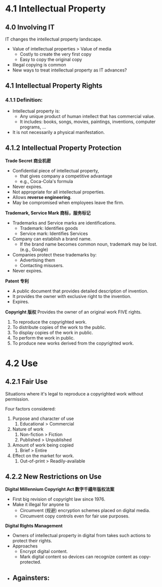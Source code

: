 # 4.1 Intellectual Property
## 4.0 Involving IT
IT changes the intellectual property landscape.
- Value of intellectual properties > Value of media
	- Costly to create the very first copy
	- Easy to copy the original copy
- Illegal copying is common
- New ways to treat intellectual property as IT advances?

## 4.1 Intellectual Property Rights
### 4.1.1 Definition:
- Intellectual property is:
	- Any unique product of human intellect that has commercial value.
	- It includes: books, songs, movies, paintings, inventions, computer programs, ...
- It is not necessarily a physical manifestation.

## 4.1.2 Intellectual Property Protection
**Trade Secret 商业机密**
- Confidential piece of intellectual property,
	- that gives company a competitive advantage
	- e.g., Coca-Cola's formula
- Never expires.
- Not appropriate for all intellectual properties.
- Allows **reverse engineering**.
- May be compromised when employees leave the firm.

**Trademark, Service Mark 商标，服务标记**
- Trademarks and Service marks are identifications.
	- Trademark: Identifies goods
	- Service mark: Identifies Services
- Company can establish a brand name.
	- If the brand name becomes common noun, trademark may be lost. (e.g., Google)
- Companies protect these trademarks by:
	- Advertising them
	- Contacting misusers.
- Never expires.

**Patent 专利**
- A public document that provides detailed description of invention.
- It provides the owner with exclusive right to the invention.
- Expires.

**Copyright 版权**
Provides the owner of an original work FIVE rights.
1. To reproduce the copyrighted work.
2. To distribute copies of the work to the public.
3. To display copies of the work in public.
4. To perform the work in public.
5. To produce new works derived from the copyrighted work.
# 4.2 Use
## 4.2.1 Fair Use
Situations where it's legal to reproduce a copyrighted work without permission.

Four factors considered:
1. Purpose and character of use
	1. Educational > Commercial
2. Nature of work
	1. Non-fiction > Fiction
	2. Published > Unpublished
3. Amount of work being copied
	1. Brief > Entire
4. Effect on the market for work.
	1. Out-of-print > Readily-available

## 4.2.2 New Restrictions on Use
**Digital Millennium Copyright Act 数字千禧年版权法案**
- First big revision of copyright law since 1976.
- Make it illegal for anyone to
	- Circumvent (规避) encryption schemes placed on digital media.
	- Circumvent copy controls even for fair use purposes.

**Digital Rights Management**
- Owners of intellectual property in digital from takes such actions to protect their rights.
- Approaches
	- Encrypt digital content.
	- Mark digital content so devices can recognize content as copy-protected.
- Againsters:
	-